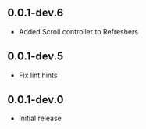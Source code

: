 ## 0.0.1-dev.6

* Added Scroll controller to Refreshers

## 0.0.1-dev.5

* Fix lint hints

## 0.0.1-dev.0

* Initial release
